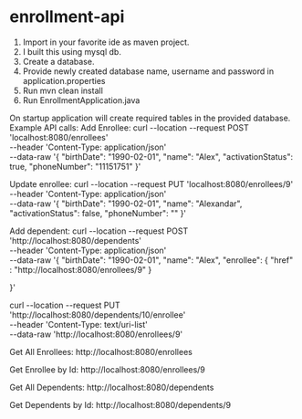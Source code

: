 # enrollment-api
1. Import in your favorite ide as maven project. 
2. I built this using mysql db. 
3. Create a database.
4. Provide newly created database name, username and password in application.properties
5. Run mvn clean install
6. Run EnrollmentApplication.java 

On startup application will create required tables in the provided database.
Example API calls:
Add Enrollee:
curl --location --request POST 'localhost:8080/enrollees' \
--header 'Content-Type: application/json' \
--data-raw '{
    "birthDate": "1990-02-01",
    "name": "Alex",
    "activationStatus": true,
    "phoneNumber": "11151751"
}'

Update enrollee:
curl --location --request PUT 'localhost:8080/enrollees/9' \
--header 'Content-Type: application/json' \
--data-raw '{
    "birthDate": "1990-02-01",
    "name": "Alexandar",
    "activationStatus": false,
    "phoneNumber": ""
}'

Add dependent:
curl --location --request POST 'http://localhost:8080/dependents' \
--header 'Content-Type: application/json' \
--data-raw '{
    "birthDate": "1990-02-01",
    "name": "Alex",
    "enrollee": {
        "href" : "http://localhost:8080/enrollees/9"
    }
    
}'

curl --location --request PUT 'http://localhost:8080/dependents/10/enrollee' \
--header 'Content-Type: text/uri-list' \
--data-raw 'http://localhost:8080/enrollees/9'


Get All Enrollees:
http://localhost:8080/enrollees

Get Enrollee by Id:
http://localhost:8080/enrollees/9

Get All Dependents:
http://localhost:8080/dependents

Get Dependents by Id:
http://localhost:8080/dependents/9



